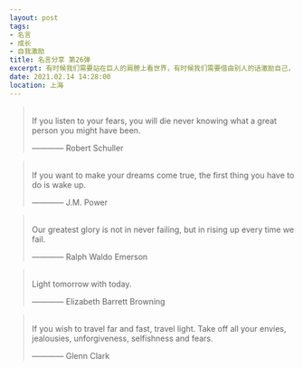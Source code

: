 ```yaml
---
layout: post
tags: 
- 名言
- 成长
- 自我激励
title: 名言分享 第26弹
excerpt: 有时候我们需要站在巨人的肩膀上看世界，有时候我们需要借由别人的话激励自己，有时候我们需要提醒自己变得更加优秀。
date: 2021.02.14 14:28:00
location: 上海
---
```


> <span class="icon-quotes-left"></span>  
> If you listen to your fears, you will die never knowing what a great person you might have been.
> <div class="source">———— Robert Schuller</div>  
> <div class="quotes-right"><span class="icon-quotes-right"></span></div>

> <span class="icon-quotes-left"></span>  
> If you want to make your dreams come true, the first thing you have to do is wake up.
> <div class="source">———— J.M. Power</div>  
> <div class="quotes-right"><span class="icon-quotes-right"></span></div>

> <span class="icon-quotes-left"></span>  
> Our greatest glory is not in never failing, but in rising up every time we fail.
> <div class="source">———— Ralph Waldo Emerson</div>  
> <div class="quotes-right"><span class="icon-quotes-right"></span></div>

> <span class="icon-quotes-left"></span>  
> Light tomorrow with today.
> <div class="source">———— Elizabeth Barrett Browning</div>  
> <div class="quotes-right"><span class="icon-quotes-right"></span></div>

> <span class="icon-quotes-left"></span>  
> If you wish to travel far and fast, travel light. Take off all your envies, jealousies, unforgiveness, selfishness and fears.
> <div class="source">———— Glenn Clark</div>  
> <div class="quotes-right"><span class="icon-quotes-right"></span></div>